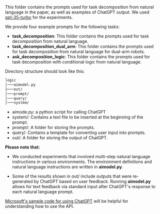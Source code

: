 This folder contains the prompts used for task decomposition from natural language in the paper, as well as examples of ChatGPT output. We used [gpt-35-turbo](https://learn.microsoft.com/en-us/azure/cognitive-services/openai/concepts/models#chatgpt-gpt-35-turbo-preview) for the experiments.

We provide four example prompts for the following tasks:
* **task_decomposition**: This folder contains the prompts used for task decomposition from natural language.
* **task_decomposition_dual_arm**: This folder contains the prompts used for task decomposition from natural language for dual-arm robots.
* **ask_decomposition_logic**: This folder contains the prompts used for task decomposition with conditional logic from natural language.

Directory structure should look like this:
```bash
logic
│───aimodel.py
├───out/
│───prompt/
│───query/
│───system/
```
* aimode.py: a python script for calling ChatGPT
* system/: Contains a text file to be inserted at the beginning of the prompt.
* prompt/: A folder for storing the prompts.
* query/: Contains a template for converting user input into prompts.
* out/: A folder for storing the output of ChatGPT.

**Please note that:**
* We conducted experiments that involved multi-step natural language instructions in various environments. The environment definitions and natural language instructions are written in **aimodel.py**.

* Some of the results shown in out/ include outputs that were re-generated by ChatGPT based on user feedback. Running **aimodel.py** allows for text feedback via standard input after ChatGPT's response to each natural language prompt.

[Microsoft's sample code for using ChatGPT](https://learn.microsoft.com/en-us/azure/cognitive-services/openai/chatgpt-quickstart?tabs=command-line&pivots=programming-language-python) will be helpful for understanding how to use the API.